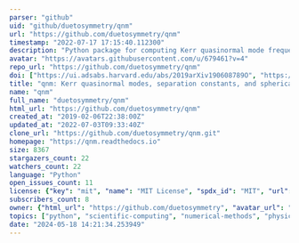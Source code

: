 ```yaml
---
parser: "github"
uid: "github/duetosymmetry/qnm"
url: "https://github.com/duetosymmetry/qnm"
timestamp: "2022-07-17 17:15:40.112300"
description: "Python package for computing Kerr quasinormal mode frequencies, separation constants, and spherical-spheroidal mixing coefficients"
avatar: "https://avatars.githubusercontent.com/u/679461?v=4"
repo_url: "https://github.com/duetosymmetry/qnm"
doi: ["https://ui.adsabs.harvard.edu/abs/2019arXiv190608789O", "https://ui.adsabs.harvard.edu/abs/2019JOSS....4.1683S", "https://ui.adsabs.harvard.edu/abs/2019ascl.soft10022S/abstract"]
title: "qnm: Kerr quasinormal modes, separation constants, and spherical-spheroidal mixing coefficients calculator"
name: "qnm"
full_name: "duetosymmetry/qnm"
html_url: "https://github.com/duetosymmetry/qnm"
created_at: "2019-02-06T22:38:00Z"
updated_at: "2022-07-03T09:33:40Z"
clone_url: "https://github.com/duetosymmetry/qnm.git"
homepage: "https://qnm.readthedocs.io"
size: 8367
stargazers_count: 22
watchers_count: 22
language: "Python"
open_issues_count: 11
license: {"key": "mit", "name": "MIT License", "spdx_id": "MIT", "url": "https://api.github.com/licenses/mit", "node_id": "MDc6TGljZW5zZTEz"}
subscribers_count: 8
owner: {"html_url": "https://github.com/duetosymmetry", "avatar_url": "https://avatars.githubusercontent.com/u/679461?v=4", "login": "duetosymmetry", "type": "User"}
topics: ["python", "scientific-computing", "numerical-methods", "physics", "black-holes", "general-relativity"]
date: "2024-05-18 14:21:34.253949"
---
```

